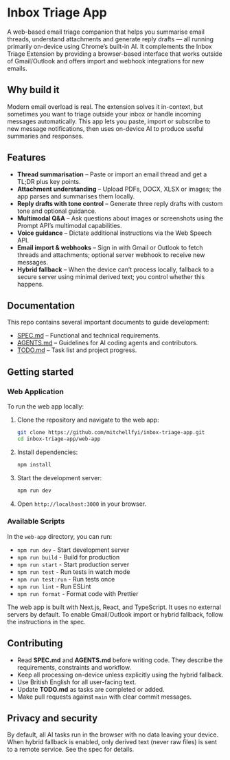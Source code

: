 # Inbox Triage App

A web-based email triage companion that helps you summarise email threads, understand attachments and generate reply drafts — all running primarily on-device using Chrome’s built-in AI. It complements the Inbox Triage Extension by providing a browser-based interface that works outside of Gmail/Outlook and offers import and webhook integrations for new emails.

## Why build it

Modern email overload is real. The extension solves it in-context, but sometimes you want to triage outside your inbox or handle incoming messages automatically. This app lets you paste, import or subscribe to new message notifications, then uses on-device AI to produce useful summaries and responses.

## Features

- **Thread summarisation** – Paste or import an email thread and get a TL;DR plus key points.
- **Attachment understanding** – Upload PDFs, DOCX, XLSX or images; the app parses and summarises them locally.
- **Reply drafts with tone control** – Generate three reply drafts with custom tone and optional guidance.
- **Multimodal Q&A** – Ask questions about images or screenshots using the Prompt API’s multimodal capabilities.
- **Voice guidance** – Dictate additional instructions via the Web Speech API.
- **Email import & webhooks** – Sign in with Gmail or Outlook to fetch threads and attachments; optional server webhook to receive new messages.
- **Hybrid fallback** – When the device can’t process locally, fallback to a secure server using minimal derived text; you control whether this happens.

## Documentation

This repo contains several important documents to guide development:

- [SPEC.md](SPEC.md) – Functional and technical requirements.
- [AGENTS.md](AGENTS.md) – Guidelines for AI coding agents and contributors.
- [TODO.md](TODO.md) – Task list and project progress.

## Getting started

### Web Application

To run the web app locally:

1. Clone the repository and navigate to the web app:

    ```bash
    git clone https://github.com/mitchellfyi/inbox-triage-app.git
    cd inbox-triage-app/web-app
    ```

2. Install dependencies:

    ```bash
    npm install
    ```

3. Start the development server:

    ```bash
    npm run dev
    ```

4. Open `http://localhost:3000` in your browser.

### Available Scripts

In the `web-app` directory, you can run:

- `npm run dev` - Start development server
- `npm run build` - Build for production  
- `npm run start` - Start production server
- `npm run test` - Run tests in watch mode
- `npm run test:run` - Run tests once
- `npm run lint` - Run ESLint
- `npm run format` - Format code with Prettier

The web app is built with Next.js, React, and TypeScript. It uses no external servers by default. To enable Gmail/Outlook import or hybrid fallback, follow the instructions in the spec.

## Contributing

- Read **SPEC.md** and **AGENTS.md** before writing code. They describe the requirements, constraints and workflow.
- Keep all processing on-device unless explicitly using the hybrid fallback.
- Use British English for all user-facing text.
- Update **TODO.md** as tasks are completed or added.
- Make pull requests against `main` with clear commit messages.

## Privacy and security

By default, all AI tasks run in the browser with no data leaving your device. When hybrid fallback is enabled, only derived text (never raw files) is sent to a remote service. See the spec for details.
